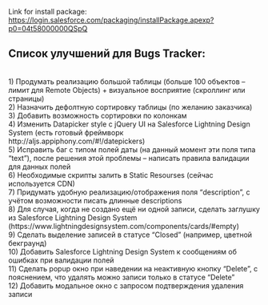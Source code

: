 Link for install package:	https://login.salesforce.com/packaging/installPackage.apexp?p0=04t58000000QSpQ

<h2>Список улучшений для Bugs Tracker:</h2><br>
1)	Продумать реализацию большой таблицы (больше 100 объектов – лимит для Remote Objects) + визуальное восприятие (скроллинг или страницы)<br>
2)	Назначить дефолтную сортировку таблицы (по желанию заказчика)<br>
3)	Добавить возможность сортировки по колонкам<br>
4)	Изменить Datapicker style с jQuery UI на Salesforce Lightning Design System (есть готовый фреймворк http://aljs.appiphony.com/#!/datepickers) <br>
5)	Исправить баг с типом полей даты (на данный момент эти поля типа “text”), после решения этой проблемы – написать правила валидации для данных полей<br>
6)	Необходимые скрипты залить в Static Resourses (сейчас используется CDN)<br>
7)	Придумать удобную реализацию/отображения поля “description”, с учётом возможности писать длинные descriptions<br>
8)	Для случая, когда не создано ещё ни одной записи, сделать заглушку из  Salesforce Lightning Design System (https://www.lightningdesignsystem.com/components/cards/#empty)<br>
9)	Сделать выделение записей в статусе “Closed” (например, цветной бекграунд)<br>
10)	Добавить Salesforce Lightning Design System к сообщениям об ошибках при валидации полей<br>
11)	Сделать popup окно при наведении на неактивную кнопку “Delete”, с пояснением, что удалять можно записи только в статусе “Delete”<br>
12)	Добавить модальное окно с запросом подтверждения удаления записи
